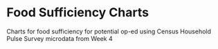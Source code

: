 # Food Sufficiency Charts
Charts for food sufficiency for potential op-ed using Census Household Pulse Survey microdata from Week 4
